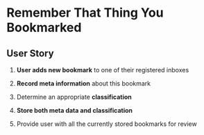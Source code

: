 # Remember That Thing You Bookmarked

## User Story

1. **User adds new bookmark** to one of their registered inboxes

2. **Record meta information** about this bookmark

3. Determine an appropriate **classification**

4. **Store both meta data and classification**

5. Provide user with all the currently stored bookmarks for review

   

